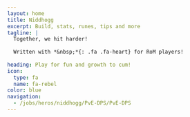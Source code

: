 ```yaml
---
layout: home
title: Niddhogg
excerpt: Build, stats, runes, tips and more
tagline: |
  Together, we hit harder!
  
  Written with *&nbsp;*{: .fa .fa-heart} for RoM players!
  
heading: Play for fun and growth to cum!
icon:
  type: fa
  name: fa-rebel
color: blue
navigation:
  - /jobs/heros/niddhogg/PvE-DPS/PvE-DPS
---
```

